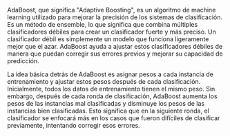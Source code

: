 AdaBoost, que significa "Adaptive Boosting", es un algoritmo de machine learning utilizado para mejorar la precisión de los sistemas de clasificación. Es un método de ensemble, lo que significa que combina múltiples clasificadores débiles para crear un clasificador fuerte y más preciso. Un clasificador débil es simplemente un modelo que funciona ligeramente mejor que el azar. AdaBoost ayuda a ajustar estos clasificadores débiles de manera que puedan corregir sus errores previos y mejorar su capacidad de predicción.

La idea básica detrás de AdaBoost es asignar pesos a cada instancia de entrenamiento y ajustar estos pesos después de cada clasificación. Inicialmente, todos los datos de entrenamiento tienen el mismo peso. Sin embargo, después de cada ronda de clasificación, AdaBoost aumenta los pesos de las instancias mal clasificadas y disminuye los pesos de las instancias bien clasificadas. Esto significa que en la siguiente ronda, el clasificador se enfocará más en los casos que fueron difíciles de clasificar previamente, intentando corregir esos errores.